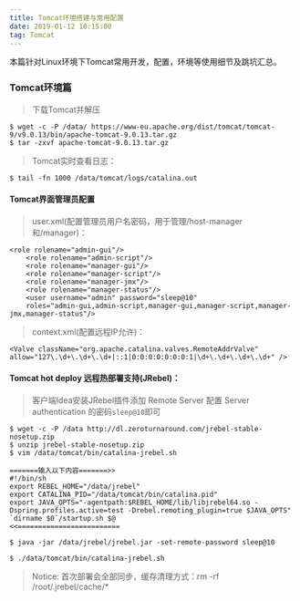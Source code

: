 ```yaml
---
title: Tomcat环境搭建与常用配置
date: 2019-01-12 10:15:00
tag: Tomcat
---
```


   本篇针对Linux环境下Tomcat常用开发，配置，环境等使用细节及跳坑汇总。
   
### Tomcat环境篇

> 下载Tomcat并解压

    $ wget -c -P /data/ https://www-eu.apache.org/dist/tomcat/tomcat-9/v9.0.13/bin/apache-tomcat-9.0.13.tar.gz
    $ tar -zxvf apache-tomcat-9.0.13.tar.gz

> Tomcat实时查看日志：

    $ tail -fn 1000 /data/tomcat/logs/catalina.out
    
#### Tomcat界面管理员配置

> user.xml(配置管理员用户名密码，用于管理/host-manager和/manager)：

    <role rolename="admin-gui"/>
        <role rolename="admin-script"/>
        <role rolename="manager-gui"/>
        <role rolename="manager-script"/>
        <role rolename="manager-jmx"/>
        <role rolename="manager-status"/>
        <user username="admin" password="sleep@10" 
        roles="admin-gui,admin-script,manager-gui,manager-script,manager-jmx,manager-status"/>
        
> context.xml(配置远程IP允许)：

    <Valve className="org.apache.catalina.valves.RemoteAddrValve"  
    allow="127\.\d+\.\d+\.\d+|::1|0:0:0:0:0:0:0:1|\d+\.\d+\.\d+\.\d+" />  

#### Tomcat hot deploy 远程热部署支持(JRebel)：

> 客户端Idea安装JRebel插件添加 Remote Server 配置 Server authentication 的密码`sleep@10`即可

    $ wget -c -P /data http://dl.zeroturnaround.com/jrebel-stable-nosetup.zip
    $ unzip jrebel-stable-nosetup.zip
    $ vim /data/tomcat/bin/catalina-jrebel.sh
    
    =======输入以下内容=======>>
    #!/bin/sh
    export REBEL_HOME="/data/jrebel"
    export CATALINA_PID="/data/tomcat/bin/catalina.pid"
    export JAVA_OPTS="-agentpath:$REBEL_HOME/lib/libjrebel64.so -Dspring.profiles.active=test -Drebel.remoting_plugin=true $JAVA_OPTS"
    `dirname $0`/startup.sh $@
    <<=========================
    
    $ java -jar /data/jrebel/jrebel.jar -set-remote-password sleep@10
    
    $ ./data/tomcat/bin/catalina-jrebel.sh
    
>Notice: 首次部署会全部同步，缓存清理方式：rm -rf /root/.jrebel/cache/*
